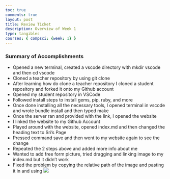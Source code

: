 ```yaml
---
toc: true
comments: true
layout: post
title: Review Ticket
description: Overview of Week 1
type: tangibles
courses: { compsci: {week: 1} }
---
```


### Summary of Accomplishments
- Opened a new terminal, created a vscode directory with mkdir vscode and then cd vscode
- Cloned a teacher repository by using git clone
- After learning how do clone a teacher repository I cloned a student repository and forked it onto my Github account
- Opened my student repository in VSCode
- Followed install steps to install gems, pip, ruby, and more
- Once done installing all the necessary tools, I opened terminal in vscode and wrote bundle install and then typed make
- Once the server ran and provided with the link, I opened the website
- I linked the website to my Github Account
- Played around with the website, opened index.md and then changed the heading text to Sri’s Page
- Pressed command save and then went to my website again to see the change
- Repeated the 2 steps above and added more info about me
- Wanted to add free form picture, tried dragging and linking image to my index.md but it didn’t work
- Fixed the problem by copying the relative path of the image and pasting it in and using ![](imageurl)
